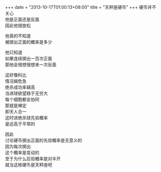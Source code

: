 +++
date = "2013-10-17T01:00:13+08:00"
title = "天秤座硬币"
+++
硬币并不关心  
他是正面还是反面  
因此他很放松  
  
他真的不知道  
被掷出正面的概率是多少  
  
他只知道  
如果连续掷出一百次正面  
那他会很想很想来一次反面  
  
这好像科比  
情况越危急  
绝杀成功率越高  
当进球欲望趋于无穷大  
每个细胞都会协同  
那就是禅定  
即天人合一  
这时进绝杀球先验概率  
是远高于平常的  
  
因此  
讨论硬币掷出正面的先验概率是无意义的  
因为每次掷出  
这个概率是变动的  
至于为什么后验概率是对半开  
就当这枚硬币是天秤座吧  